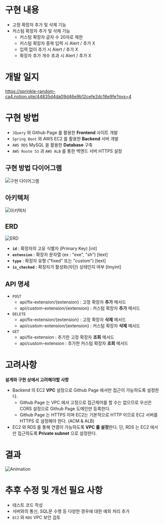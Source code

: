 
# 구현 내용
- 고정 확장자 추가 및 삭제 기능
- 커스텀 확장자 추가 및 삭제 기능
  - 커스텀 확장자 글자 수 20자로 제한 
  - 커스텀 확장자 중복 입력 시 Alert / 추가 X
  - 입력 없이 추가 시 Alert / 추가 X
  - 확장자 추가 개수 초과 시 Alert / 추가 X

# 개발 일지
https://sprinkle-random-ca4.notion.site/44835d4da09d46e9b12cefe2dc18e9fe?pvs=4

# 구현 방법
- `JQuery` 와 Github Page 를 활용한 **Frontend** 사이트 개발
- `Spring Boot` 와 AWS EC2 를 활용한 **Backend** 서버 개발
- `AWS RDS` MySQL 을 활용한 **Database** 구축
- `AWS Route 53` 과 `AWS ALB` 를 통한 백엔드 서버 HTTPS 설정

## 구현 방법 다이어그램
![구현 다이어그램](https://github.com/sw801733/file-extension-blocker/assets/84767822/f90086bc-0650-4c79-995c-8dbd5b22f681)


## 아키텍처
![아키텍처](https://github.com/sw801733/file-extension-blocker/assets/84767822/9afe4e4f-3e53-4272-9a9d-847061895684)


## ERD
![ERD](https://github.com/sw801733/file-extension-blocker/assets/84767822/523cce5b-9902-49f7-a65d-c44e5e8f4470)

- **`id`** : 확장자의 고유 식별자 (Primary Key) [int]
- **`extension`** : 확장자 문자열 (ex : "exe", "sh") [text]
- **`type`** : 확장자 유형 ("fixed" 또는 "custom") [text]
- **`is_checked`** : 확장자가 활성화(차단) 상태인지 여부 [tinyint]

## API 명세

- `POST`
    - api/fix-extension/{extension} : 고정 확장자 **추가** 메서드
    - api/custom-extension/{extension} : 커스텀 확장자 **추가** 메서드
- `DELETE`
    - api/fix-extension/{extension} : 고정 확장자 **삭제** 메서드
    - api/custom-extension/{extension} : 커스텀 확장자 **삭제** 메서드
- `GET`
    - api/fix-extension : 추가한 고정 확장자 **조회** 메서드
    - api/custom-extension : 추가한 커스텀 확장자 **조회** 메서드


# 고려사항

**설계와 구현 상에서 고려해야할 사항**

- Backend 의 EC2 **VPC** 설정으로 Github Page 에서만 접근이 가능하도록 설정한다.
    - Github Page 는 VPC 에서 고정으로 접근제어를 할 수는 없으므로 우선은 CORS 설정으로 Github Page 도메인만 등록한다.
    - Github Page 는 HTTPS 이며 EC2는 기본적으로 HTTP 이므로 EC2 서버를 HTTPS 로 설정해야 한다. (ACM & ALB)
- EC2 와 RDS 를 통해 연결이 가능하도록 **VPC 를 설정**한다. 단, RDS 는 EC2 에서만 접근하도록 **Private subnet** 으로 설정한다.

# 결과
![Animation](https://github.com/sw801733/file-extension-blocker/assets/84767822/29a209cf-89e1-45dc-8861-3882b218483b)

# 추후 수정 및 개선 필요 사항
- 테스트 코드 작성
- 서버와의 통신, SQL문 수행 등 다양한 경우에 대한 예외 처리 추가 
- `EC2` 와 `RDS` VPC 보안 검토
